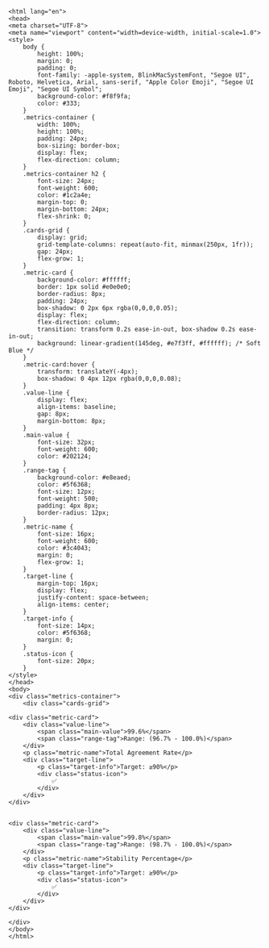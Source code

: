 
    <html lang="en">
    <head>
    <meta charset="UTF-8">
    <meta name="viewport" content="width=device-width, initial-scale=1.0">
    <style>
        body {
            height: 100%;
            margin: 0;
            padding: 0;
            font-family: -apple-system, BlinkMacSystemFont, "Segoe UI", Roboto, Helvetica, Arial, sans-serif, "Apple Color Emoji", "Segoe UI Emoji", "Segoe UI Symbol";
            background-color: #f8f9fa;
            color: #333;
        }
        .metrics-container {
            width: 100%;
            height: 100%;
            padding: 24px;
            box-sizing: border-box;
            display: flex;
            flex-direction: column;
        }
        .metrics-container h2 {
            font-size: 24px;
            font-weight: 600;
            color: #1c2a4e;
            margin-top: 0;
            margin-bottom: 24px;
            flex-shrink: 0;
        }
        .cards-grid {
            display: grid;
            grid-template-columns: repeat(auto-fit, minmax(250px, 1fr));
            gap: 24px;
            flex-grow: 1;
        }
        .metric-card {
            background-color: #ffffff;
            border: 1px solid #e0e0e0;
            border-radius: 8px;
            padding: 24px;
            box-shadow: 0 2px 6px rgba(0,0,0,0.05);
            display: flex;
            flex-direction: column;
            transition: transform 0.2s ease-in-out, box-shadow 0.2s ease-in-out;
            background: linear-gradient(145deg, #e7f3ff, #ffffff); /* Soft Blue */
        }
        .metric-card:hover {
            transform: translateY(-4px);
            box-shadow: 0 4px 12px rgba(0,0,0,0.08);
        }
        .value-line {
            display: flex;
            align-items: baseline;
            gap: 8px;
            margin-bottom: 8px;
        }
        .main-value {
            font-size: 32px;
            font-weight: 600;
            color: #202124;
        }
        .range-tag {
            background-color: #e8eaed;
            color: #5f6368;
            font-size: 12px;
            font-weight: 500;
            padding: 4px 8px;
            border-radius: 12px;
        }
        .metric-name {
            font-size: 16px;
            font-weight: 600;
            color: #3c4043;
            margin: 0;
            flex-grow: 1;
        }
        .target-line {
            margin-top: 16px;
            display: flex;
            justify-content: space-between;
            align-items: center;
        }
        .target-info {
            font-size: 14px;
            color: #5f6368;
            margin: 0;
        }
        .status-icon {
            font-size: 20px;
        }
    </style>
    </head>
    <body>
    <div class="metrics-container">
        <div class="cards-grid">
            
    <div class="metric-card">
        <div class="value-line">
            <span class="main-value">99.6%</span>
            <span class="range-tag">Range: (96.7% - 100.0%)</span>
        </div>
        <p class="metric-name">Total Agreement Rate</p>
        <div class="target-line">
            <p class="target-info">Target: ≥90%</p>
            <div class="status-icon">
                ✅
            </div>
        </div>
    </div>
    
            
    <div class="metric-card">
        <div class="value-line">
            <span class="main-value">99.8%</span>
            <span class="range-tag">Range: (98.7% - 100.0%)</span>
        </div>
        <p class="metric-name">Stability Percentage</p>
        <div class="target-line">
            <p class="target-info">Target: ≥90%</p>
            <div class="status-icon">
                ✅
            </div>
        </div>
    </div>
    
    </div>
    </body>
    </html>
    
